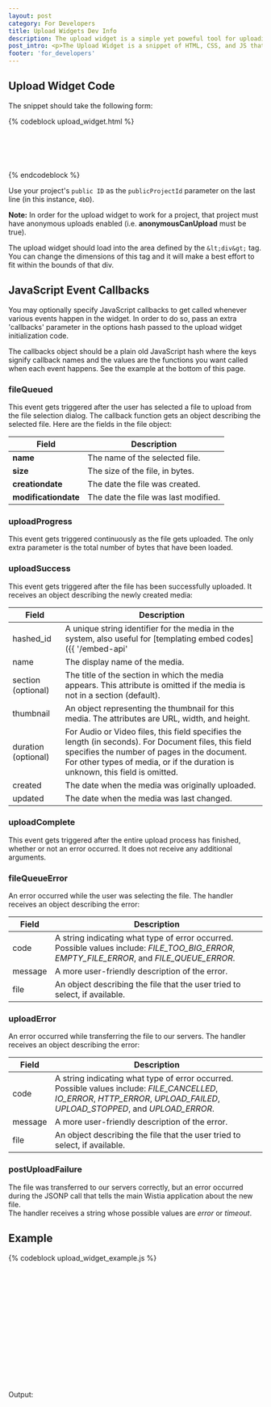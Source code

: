 ```yaml
---
layout: post
category: For Developers
title: Upload Widgets Dev Info
description: The upload widget is a simple yet poweful tool for uploading videos outside of your Wistia account. Embed them anywhere you want people to upload content!
post_intro: <p>The Upload Widget is a snippet of HTML, CSS, and JS that you can embed on your page to allow viewers of that page to upload their own media to your site.  It's great for user generated content campaigns (UGC).</p> <p>Wistia has an <a href="/doc/upload-widgets">Upload Widget Generator</a> that you can use to make embedding an upload widget easy and quick for non-technical users.  The rest of this page is geared primarily towards developers that want more control over how their page behaves with the widget.</p>
footer: 'for_developers'
---
```


## Upload Widget Code

The snippet should take the following form:

{% codeblock upload_widget.html %}
<div id="wistia-upload-widget" style="width: 500px; height: 75px;"></div>
<script src="http://static.wistia.com/javascripts/upload_widget.js"></script>
<script>
var widget1 = new wistia.UploadWidget({ divId: 'wistia-upload-widget', publicProjectId: '4bD' });
</script>
{% endcodeblock %}

Use your project's `public ID` as the `publicProjectId` parameter on the last 
line (in this instance, `4bD`).

**Note:** In order for the upload widget to work for a project, that project 
must have anonymous uploads enabled (i.e. **anonymousCanUpload** must be true).

The upload widget should load into the area defined by the `&lt;div&gt;` tag.  
You can change the dimensions of this tag and it will make a best effort to fit 
within the bounds of that div.

## JavaScript Event Callbacks

You may optionally specify JavaScript callbacks to get called whenever various 
events happen in the widget.  In order to do so, pass an extra 'callbacks' 
parameter in the options hash passed to the upload widget initialization code.

The callbacks object should be a plain old JavaScript hash where the keys 
signify callback names and the values are the functions you want called when 
each event happens.  See the example at the bottom of this page.

### fileQueued

This event gets triggered after the user has selected a file to upload from the 
file selection dialog.  The callback function gets an object describing the 
selected file.  Here are the fields in the file object:

 Field                | Description                          
 -----                | -----------                          
 **name**             | The name of the selected file.       
 **size**             | The size of the file, in bytes.      
 **creationdate**     | The date the file was created.       
 **modificationdate** | The date the file was last modified. 

### uploadProgress

This event gets triggered continuously as the file gets uploaded.  The only 
extra parameter is the total number of bytes that have been loaded.

### uploadSuccess

This event gets triggered after the file has been successfully uploaded.  It 
receives an object describing the newly created media:

Field | Description
------|--------------
hashed_id | A unique string identifier for the media in the system, also useful for [templating embed codes]({{ '/embed-api' | post_url }})
name  | The display name of the media.
section (optional)  | The title of the section in which the media appears.  This attribute is omitted if the media is not in a section (default).                                                                                                             
thumbnail | An object representing the thumbnail for this media.  The attributes are URL, width, and height.                                                                                                                                        
duration (optional) | For Audio or Video files, this field specifies the length (in seconds).  For Document files, this field specifies the number of pages in the document.  For other types of media, or if the duration is unknown, this field is omitted. 
created | The date when the media was originally uploaded.
updated | The date when the media was last changed.

### uploadComplete

This event gets triggered after the entire upload process has finished, whether
or not an error occurred.  It does not receive any additional arguments.

### fileQueueError

An error occurred while the user was selecting the file.
The handler receives an object describing the error:

 Field       | Description                                                                                                                                  
 -----       | -----------                                                                                                                                  
 code    | A string indicating what type of error occurred.  Possible values include: *FILE_TOO_BIG_ERROR*, *EMPTY_FILE_ERROR*, and *FILE_QUEUE_ERROR*. 
 message | A more user-friendly description of the error.                                                                                               
 file    | An object describing the file that the user tried to select, if available.                                                                   

### uploadError

An error occurred while transferring the file to our servers.  The handler receives an object describing the error:

 Field       | Description                                                                                                                                  
 -----       | -----------                                                                                                                                  
 code    | A string indicating what type of error occurred.  Possible values include: *FILE_CANCELLED*, *IO_ERROR*, *HTTP_ERROR*, *UPLOAD_FAILED*, *UPLOAD_STOPPED*, and *UPLOAD_ERROR*. 
 message | A more user-friendly description of the error.                                                                                               
 file    | An object describing the file that the user tried to select, if available.                                                                   

### postUploadFailure

The file was transferred to our servers correctly, but an error occurred 
during the JSONP call that tells the main Wistia application about the new file.  
The handler receives a string whose possible values are *error* or *timeout*.

## Example

{% codeblock upload_widget_example.js %}
<!DOCTYPE html PUBLIC "-//W3C//DTD XHTML 1.0 Strict//EN" "http://www.w3.org/TR/xhtml1/DTD/xhtml1-strict.dtd">
<html>
    <head>
    <title>Tester</title>
    <script src="http://ajax.googleapis.com/ajax/libs/jquery/1.4.2/jquery.min.js"></script>
    </head>
    <body>
    <div id="wistia-upload-widget" style="width: 500px; height: 75px;"></div>
    <div id="wistia-upload-widget-2" style="width: 500px; height: 75px;"></div>
    <div id="wistia-upload-widget-3" style="width: 500px; height: 75px;"></div>
    <script src="http://static.wistia.com/javascripts/upload_widget.js"></script>
    <div id="output"><p>Output:</p></div>
    <script>
      var progressMessages = 0;
      var cb = {
        'initializationComplete': function() {
          $('#output').append(<p>initializationComplete</p>);
        },

        'initializationError': function(error) {
          $('#output').append(<p>initializationError: ' + error + </p>);
        },

        'fileQueued': function(file) {
          $('#output').append(<p>fileQueued: ' + file.name + </p>);
        },

        'uploadProgress': function() {
          progressMessages += 1;

          if ($('#output .progress').size() == 0) {
            $('#output').append(<p>uploadProgress: <span class="progress">1</span></p>);
          } else {
            $('#output span.progress').html(progressMessages.toString());
          }
        },

        'uploadSuccess': function(jsonFile) {
          $('#output').append(<p>uploadSuccess</p>);
        },

        'uploadComplete': function() {
          $('#output').append(<p>uploadComplete</p>);
        },

        'postUploadFailure': function(error) {
          $('#output').append(<p>postUploadFailure: ' + error + </p>);
        },

        'fileQueueError': function(error) {
          $('#output').append(<p>fileQueueError: ' + error.code + </p>);
        },

        'uploadError': function(error) {
          $('#output').append(<p>uploadError: ' + error.code + </p>);
        }
      };

      var widget1 = new wistia.UploadWidget({ divId: 'wistia-upload-widget', publicProjectId: '4bD', callbacks: cb, buttonText: 'Project Upload' });

      // 2nd widget
      var progressMessages2 = 0;
      var cb2 = {
        'initializationComplete': function() {
          $('#output').append(<p>initializationComplete2</p>);
        },

        'initializationError': function(error) {
          $('#output').append(<p>initializationError2: ' + error + </p>);
        },

        'fileQueued': function(file) {
          $('#output').append(<p>fileQueued2: ' + file.name + </p>);
        },

        'uploadProgress': function() {
          progressMessages2 += 1;

          if ($('#output .progress2').size() == 0) {
            $('#output').append(<p>uploadProgress2: <span class="progress2">1</span></p>);
          } else {
            $('#output span.progress2').html(progressMessages2.toString());
          }
        },

        'uploadSuccess': function(jsonFile) {
          $('#output').append(<p>uploadSuccess2</p>);
        },

        'uploadComplete': function() {
          $('#output').append(<p>uploadComplete2</p>);
        },

        'postUploadFailure': function(error) {
          $('#output').append(<p>postUploadFailure2: ' + error + </p>);
        },

        'fileQueueError': function(error) {
          $('#output').append(<p>fileQueueError2: ' + error.code + </p>);
        },

        'uploadError': function(error) {
          $('#output').append(<p>uploadError2: ' + error.code + </p>);
        }
      };

      var widget2 = new wistia.UploadWidget({ divId: 'wistia-upload-widget-2', publicProjectId: '8j3', callbacks: cb2 });

      // 3rd widget
      var progressMessages3 = 0;
      var cb3 = {
        'initializationComplete': function() {
          $('#output').append(<p>initializationComplete3</p>);
        },

        'initializationError': function(error) {
          $('#output').append(<p>initializationError3: ' + error + </p>);
        },

        'fileQueued': function(file) {
          $('#output').append(<p>fileQueued3: ' + file.name + </p>);
        },

        'uploadProgress': function() {
          progressMessages2 += 1;

          if ($('#output .progress3').size() == 0) {
            $('#output').append(<p>uploadProgress3: <span class="progress3">1</span></p>);
          } else {
            $('#output span.progress3').html(progressMessages2.toString());
          }
        },

        'uploadSuccess': function(jsonFile) {
          $('#output').append('<p>uploadSuccess3</p>');
        },

        'uploadComplete': function() {
          $('#output').append('<p>uploadComplete3</p>');
        },

        'postUploadFailure': function(error) {
          $('#output').append('<p>postUploadFailure3: ' + error + </p>');
        },

        'fileQueueError': function(error) {
          $('#output').append('<p>fileQueueError3: ' + error.code + </p>');
        },

        'uploadError': function(error) {
          $('#output').append('<p>uploadError3: ' + error.code + </p>');
        }
      };

      var widget3 = new wistia.UploadWidget({ divId: 'wistia-upload-widget-3', publicProjectId: '8j3', callbacks: cb3 });
    </script>
    </body>
</html>
{% endcodeblock %}
